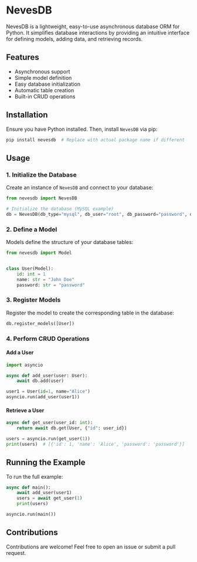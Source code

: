 # NevesDB

NevesDB is a lightweight, easy-to-use asynchronous database ORM for Python. It simplifies database interactions by providing an intuitive interface for defining models, adding data, and retrieving records.

## Features
- Asynchronous support
- Simple model definition
- Easy database initialization
- Automatic table creation
- Built-in CRUD operations

## Installation

Ensure you have Python installed. Then, install `NevesDB` via pip:

```bash
pip install nevesdb  # Replace with actual package name if different
```

## Usage

### 1. Initialize the Database

Create an instance of `NevesDB` and connect to your database:

```python
from nevesdb import NevesDB

# Initialize the database (MySQL example)
db = NevesDB(db_type="mysql", db_user="root", db_password="password", db_name="test_db", db_url="localhost:3306")
```

### 2. Define a Model

Models define the structure of your database tables:

```python
from nevesdb import Model


class User(Model):
    id: int = 1
    name: str = "John Doe"
    password: str = "password"
```

### 3. Register Models

Register the model to create the corresponding table in the database:

```python
db.register_models([User])
```

### 4. Perform CRUD Operations

#### Add a User

```python
import asyncio

async def add_user(user: User):
    await db.add(user)

user1 = User(id=1, name="Alice")
asyncio.run(add_user(user1))
```

#### Retrieve a User

```python
async def get_user(user_id: int):
    return await db.get(User, {"id": user_id})

users = asyncio.run(get_user(1))
print(users)  # [{'id': 1, 'name': 'Alice', 'password': 'password'}]
```

## Running the Example

To run the full example:

```python
async def main():
    await add_user(user1)
    users = await get_user(1)
    print(users)

asyncio.run(main())
```

## Contributions
Contributions are welcome! Feel free to open an issue or submit a pull request.
